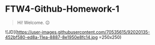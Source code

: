 # FTW4-Github-Homework-1
> Hi! Welcome. :wink:

![JD](https://user-images.githubusercontent.com/70535615/92020135-452bf580-ed8a-11ea-8887-8e1950e8fc14.jpg =250x250)
